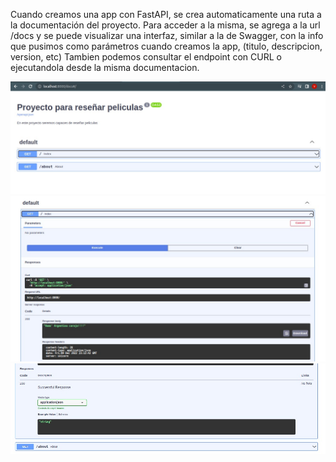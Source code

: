Cuando creamos una app con FastAPI, se crea automaticamente una ruta a la documentación del proyecto. 
Para acceder a la misma, se agrega a la url /docs y se puede visualizar una interfaz, similar a la de Swagger, con la  info que pusimos como parámetros cuando creamos la app, (titulo, descripcion, version, etc)
Tambien podemos  consultar el endpoint con CURL o ejecutandola desde la misma documentacion.

![documentacion de fastapi](../img/imagen1.jpeg)
![documentacion de fastapi](../img/imagen2.jpeg)
![documentacion de fastapi](../img/imagen3.jpeg)


